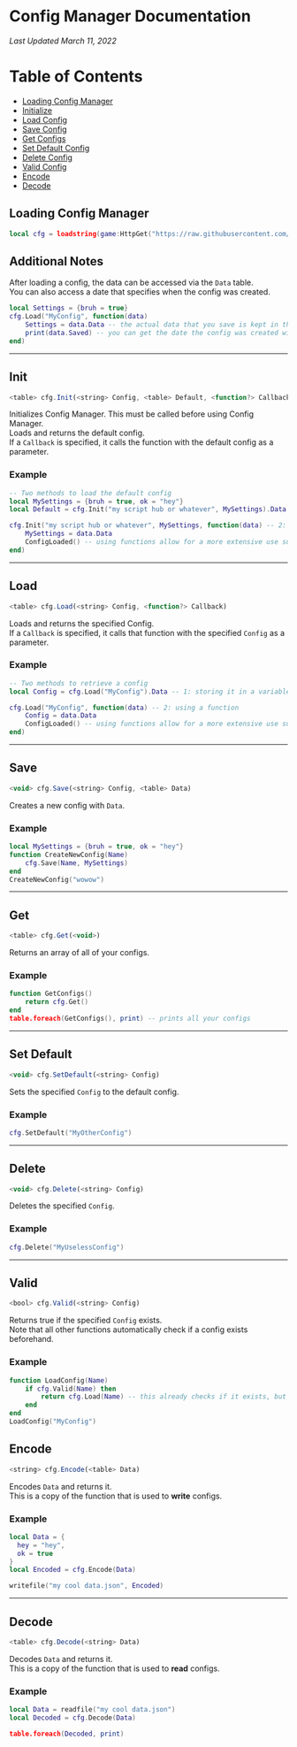 # Config Manager Documentation
*Last Updated March 11, 2022*  
# Table of Contents  
- [Loading Config Manager](#loading-config-manager)
- [Initialize](#init)
- [Load Config](#load)
- [Save Config](#save)
- [Get Configs](#get)
- [Set Default Config](#set-default)
- [Delete Config](#delete)
- [Valid Config](#valid)
- [Encode](#encode)
- [Decode](#decode)

## Loading Config Manager  
```lua
local cfg = loadstring(game:HttpGet("https://raw.githubusercontent.com/zzerexx/scripts/main/ConfigManager.lua"))()
```  
  
## Additional Notes  
After loading a config, the data can be accessed via the `Data` table.  
You can also access a date that specifies when the config was created.
```lua
local Settings = {bruh = true}
cfg.Load("MyConfig", function(data)
    Settings = data.Data -- the actual data that you save is kept in the Data table.
    print(data.Saved) -- you can get the date the config was created with this
end)
```

---

## Init  
```js
<table> cfg.Init(<string> Config, <table> Default, <function?> Callback)
```
Initializes Config Manager. This must be called before using Config Manager.  
Loads and returns the default config.  
If a `Callback` is specified, it calls the function with the default config as a parameter.  
  
### Example  
```lua
-- Two methods to load the default config
local MySettings = {bruh = true, ok = "hey"}
local Default = cfg.Init("my script hub or whatever", MySettings).Data -- 1: storing it in a variable

cfg.Init("my script hub or whatever", MySettings, function(data) -- 2: using a function
    MySettings = data.Data
    ConfigLoaded() -- using functions allow for a more extensive use such as calling a function after retrieving a config
end)
```

---

## Load  
```js
<table> cfg.Load(<string> Config, <function?> Callback)
```
Loads and returns the specified Config.  
If a `Callback` is specified, it calls that function with the specified `Config` as a parameter.  
  
### Example  
```lua
-- Two methods to retrieve a config
local Config = cfg.Load("MyConfig").Data -- 1: storing it in a variable

cfg.Load("MyConfig", function(data) -- 2: using a function
    Config = data.Data
    ConfigLoaded() -- using functions allow for a more extensive use such as calling a function after retrieving a config
end)
```

---

## Save  
```js
<void> cfg.Save(<string> Config, <table> Data)
```
Creates a new config with `Data`.  
  
### Example  
```lua
local MySettings = {bruh = true, ok = "hey"}
function CreateNewConfig(Name)
    cfg.Save(Name, MySettings)
end
CreateNewConfig("wowow")
```

---

## Get  
```js
<table> cfg.Get(<void>)
```
Returns an array of all of your configs.  
  
### Example  
```lua
function GetConfigs()
    return cfg.Get()
end
table.foreach(GetConfigs(), print) -- prints all your configs
```

---

## Set Default  
```js
<void> cfg.SetDefault(<string> Config)
```
Sets the specified `Config` to the default config.  
  
### Example  
```lua
cfg.SetDefault("MyOtherConfig")
```

---

## Delete  
```js
<void> cfg.Delete(<string> Config)
```
Deletes the specified `Config`.  
  
### Example  
```lua
cfg.Delete("MyUselessConfig")
```

---

## Valid  
```js
<bool> cfg.Valid(<string> Config)
```
Returns true if the specified `Config` exists.  
Note that all other functions automatically check if a config exists beforehand.  
  
### Example  
```lua
function LoadConfig(Name)
    if cfg.Valid(Name) then
        return cfg.Load(Name) -- this already checks if it exists, but whatever thats how u use it
    end
end
LoadConfig("MyConfig")
```

## Encode  
```js
<string> cfg.Encode(<table> Data)
```
Encodes `Data` and returns it.  
This is a copy of the function that is used to **write** configs.  
  
### Example  
```lua
local Data = {
  hey = "hey",
  ok = true
}
local Encoded = cfg.Encode(Data)

writefile("my cool data.json", Encoded)
```

---

## Decode  
```js
<table> cfg.Decode(<string> Data)
```
Decodes `Data` and returns it.  
This is a copy of the function that is used to **read** configs.  
  
### Example  
```lua
local Data = readfile("my cool data.json")
local Decoded = cfg.Decode(Data)

table.foreach(Decoded, print)
```

